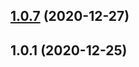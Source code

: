 ## [1.0.7](https://github.com/chrisfactory/react-meta-state/compare/v1.0.1...v1.0.7) (2020-12-27)





## 1.0.1 (2020-12-25)





